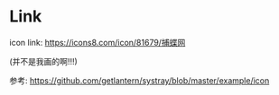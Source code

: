 # Link

icon link: https://icons8.com/icon/81679/捕蝶网

(并不是我画的啊!!!)

参考: https://github.com/getlantern/systray/blob/master/example/icon